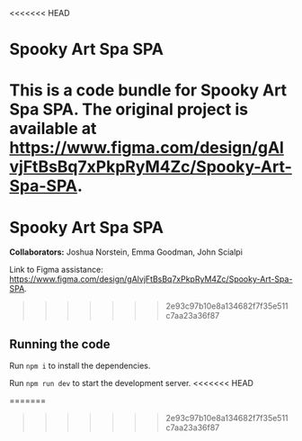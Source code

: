 <<<<<<< HEAD

  # Spooky Art Spa SPA

  This is a code bundle for Spooky Art Spa SPA. The original project is available at https://www.figma.com/design/gAlvjFtBsBq7xPkpRyM4Zc/Spooky-Art-Spa-SPA.
=======
  # Spooky Art Spa SPA

  **Collaborators:**
  Joshua Norstein, Emma Goodman, John Scialpi

  Link to Figma assistance:
  https://www.figma.com/design/gAlvjFtBsBq7xPkpRyM4Zc/Spooky-Art-Spa-SPA.
>>>>>>> 2e93c97b10e8a134682f7f35e511c7aa23a36f87

  ## Running the code

  Run `npm i` to install the dependencies.

  Run `npm run dev` to start the development server.
<<<<<<< HEAD
  
=======
  
>>>>>>> 2e93c97b10e8a134682f7f35e511c7aa23a36f87
